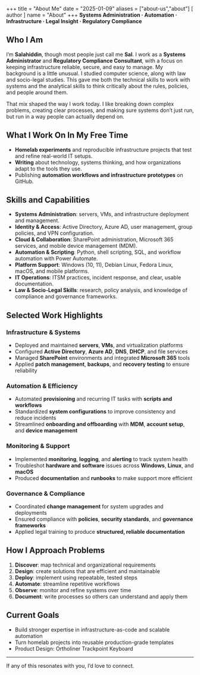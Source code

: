 +++
title = "About Me"
date = "2025-01-09"
aliases = ["about-us","about"]
[ author ]
  name = "About"
+++
**Systems Administration · Automation · Infrastructure · Legal Insight · Regulatory Compliance**  

## Who I Am  
I’m **Salahiddin**, though most people just call me **Sal**. I work as a **Systems Administrator** and **Regulatory Compliance Consultant**, with a focus on keeping infrastructure reliable, secure, and easy to manage. My background is a little unusual. I studied computer science, along with law and socio-legal studies. This gave me both the technical skills to work with systems and the analytical skills to think critically about the rules, policies, and people around them.  

That mix shaped the way I work today. I like breaking down complex problems, creating clear processes, and making sure systems don’t just run, but run in a way people can actually depend on.  

## What I Work On In My Free Time  
- **Homelab experiments** and reproducible infrastructure projects that test and refine real-world IT setups.
- **Writing** about technology, systems thinking, and how organizations adapt to the tools they use.
- Publishing **automation workflows and infrastructure prototypes** on GitHub.  

## Skills and Capabilities  
- **Systems Administration**: servers, VMs, and infrastructure deployment and management.
- **Identity & Access**: Active Directory, Azure AD, user management, group policies, and VPN configuration. 
- **Cloud & Collaboration**: SharePoint administration, Microsoft 365 services, and mobile device management (MDM).
- **Automation & Scripting**: Python, shell scripting, SQL, and workflow automation with Power Automate.
- **Platform Support**: Windows (10, 11), Debian Linux, Fedora Linux, macOS, and mobile platforms. 
- **IT Operations**: ITSM practices, incident response, and clear, usable documentation. 
- **Law & Socio-Legal Skills**: research, policy analysis, and knowledge of compliance and governance frameworks.  

## Selected Work Highlights  

### Infrastructure & Systems  
- Deployed and maintained **servers**, **VMs**, and virtualization platforms  
- Configured **Active Directory**, **Azure AD**, **DNS**, **DHCP**, and file services  
- Managed **SharePoint** environments and integrated **Microsoft 365** tools  
- Applied **patch management**, **backups**, and **recovery testing** to ensure reliability  

### Automation & Efficiency  
- Automated **provisioning** and recurring IT tasks with **scripts and workflows**  
- Standardized **system configurations** to improve consistency and reduce incidents  
- Streamlined **onboarding and offboarding** with **MDM**, **account setup**, and **device management**  

### Monitoring & Support  
- Implemented **monitoring**, **logging**, and **alerting** to track system health  
- Troubleshot **hardware and software** issues across **Windows**, **Linux**, and **macOS**  
- Produced **documentation** and **runbooks** to make support more efficient  

### Governance & Compliance  
- Coordinated **change management** for system upgrades and deployments  
- Ensured compliance with **policies**, **security standards**, and **governance frameworks**  
- Applied legal training to produce **structured, reliable documentation**  

## How I Approach Problems  
1. **Discover**: map technical and organizational requirements  
2. **Design**: create solutions that are efficient and maintainable  
3. **Deploy**: implement using repeatable, tested steps  
4. **Automate**: streamline repetitive workflows  
5. **Observe**: monitor and refine systems over time  
6. **Document**: write processes so others can understand and apply them  

## Current Goals  
- Build stronger expertise in infrastructure-as-code and scalable automation  
- Turn homelab projects into reusable production-grade templates
- Product Design: Ortholiner Trackpoint Keyboard
---  

If any of this resonates with you, I’d love to connect.
